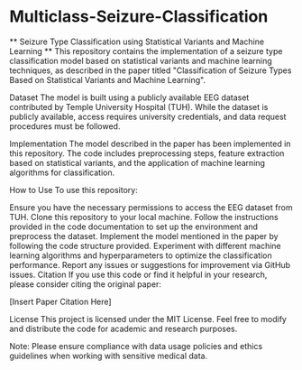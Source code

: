 # Multiclass-Seizure-Classification
** Seizure Type Classification using Statistical Variants and Machine Learning **
This repository contains the implementation of a seizure type classification model based on statistical variants and machine learning techniques, as described in the paper titled "Classification of Seizure Types Based on Statistical Variants and Machine Learning".

Dataset
The model is built using a publicly available EEG dataset contributed by Temple University Hospital (TUH). While the dataset is publicly available, access requires university credentials, and data request procedures must be followed.

Implementation
The model described in the paper has been implemented in this repository. The code includes preprocessing steps, feature extraction based on statistical variants, and the application of machine learning algorithms for classification.

How to Use
To use this repository:

Ensure you have the necessary permissions to access the EEG dataset from TUH.
Clone this repository to your local machine.
Follow the instructions provided in the code documentation to set up the environment and preprocess the dataset.
Implement the model mentioned in the paper by following the code structure provided.
Experiment with different machine learning algorithms and hyperparameters to optimize the classification performance.
Report any issues or suggestions for improvement via GitHub issues.
Citation
If you use this code or find it helpful in your research, please consider citing the original paper:

[Insert Paper Citation Here]

License
This project is licensed under the MIT License. Feel free to modify and distribute the code for academic and research purposes.

Note: Please ensure compliance with data usage policies and ethics guidelines when working with sensitive medical data.




